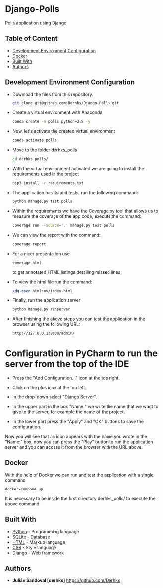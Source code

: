 # Django-Polls
Polls application using Django

## Table of Content

* [Development Environment Configuration](#development-environment-configuration)
* [Docker](#docker)
* [Built With](#built-with)
* [Authors](#authors)

## Development Environment Configuration

- Download the files from this repository.

    ```bash
  git clone git@github.com:Derhks/Django-Polls.git
  ```

- Create a virtual environment with Anaconda

    ```bash
  conda create -n polls python=3.8 -y
  ```
  
- Now, let's activate the created virtual environment

    ```bash
  conda activate polls
  ```

- Move to the folder derhks_polls

    ```bash
  cd derhks_polls/
  ```

- With the virtual environment activated we are going to install 
  the requirements used in the project

    ```bash
  pip3 install -r requirements.txt
  ```

- The application has its unit tests, run the following command:

    ```bash
  python manage.py test polls
  ```

- Within the requirements we have the Coverage.py tool that allows 
  us to measure the coverage of the app code, execute the command:
  
    ```bash
  coverage run --source='.' manage.py test polls
  ```
  
- We can view the report with the command:
  
    ```bash
  coverage report
  ```
  
- For a nicer presentation use

    ```bash
  coverage html
  ```
  to get annotated HTML listings detailing missed lines.


- To view the html file run the command:

    ```bash
  xdg-open htmlcov/index.html
  ```

- Finally, run the application server

    ```bash
  python manage.py runserver
  ```
  
- After finishing the above steps you can test the application in 
  the browser using the following URL:

    ```bash
  http://127.0.0.1:8000/admin/
  ```


# Configuration in PyCharm to run the server from the top of the IDE

- Press the "Add Configuration..." icon at the top right.

- Click on the plus icon at the top left.

- In the drop-down select "Django Server". 

- In the upper part in the box "Name:" we write the name that we want to give to the server, for example the name of the project.

- In the lower part press the "Apply" and "OK" buttons to save the configuration.

Now you will see that an icon appears with the name you wrote in the "Name:" box, now you can press the "Play" button to run the application server and you can access it from the browser with the URL above.


## Docker
With the help of Docker we can run and test the application with a 
single command


  ```bash
  docker-compose up
  ```
It is necessary to be inside the first directory derhks_polls/ to execute 
the above command


## Built With

- [Python](https://www.python.org/) - Programming language
- [SQLite](https://www.sqlite.org/index.html) - Database
- [HTML](https://www.w3schools.com/html/) - Markup language
- [CSS](https://www.w3schools.com/css/) - Style language
- [Django](https://www.djangoproject.com) - Web framework 

## Authors
- **Julián Sandoval [derhks]** https://github.com/Derhks
